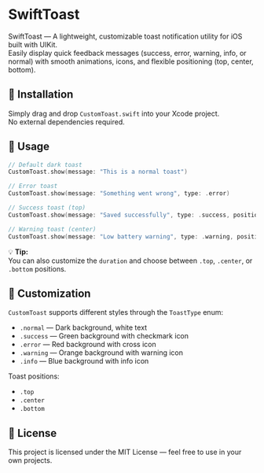 # SwiftToast

SwiftToast — A lightweight, customizable toast notification utility for iOS built with UIKit.  
Easily display quick feedback messages (success, error, warning, info, or normal) with smooth animations, icons, and flexible positioning (top, center, bottom).

## 📌 Installation

Simply drag and drop `CustomToast.swift` into your Xcode project.  
No external dependencies required.

## 📌 Usage

```swift
// Default dark toast
CustomToast.show(message: "This is a normal toast")

// Error toast
CustomToast.show(message: "Something went wrong", type: .error)

// Success toast (top)
CustomToast.show(message: "Saved successfully", type: .success, position: .top)

// Warning toast (center)
CustomToast.show(message: "Low battery warning", type: .warning, position: .center)
```

💡 **Tip:**  
You can also customize the `duration` and choose between `.top`, `.center`, or `.bottom` positions.

## 🎨 Customization

`CustomToast` supports different styles through the `ToastType` enum:
- `.normal` — Dark background, white text
- `.success` — Green background with checkmark icon
- `.error` — Red background with cross icon
- `.warning` — Orange background with warning icon
- `.info` — Blue background with info icon

Toast positions:
- `.top`
- `.center`
- `.bottom`

## 📄 License

This project is licensed under the MIT License — feel free to use in your own projects.
